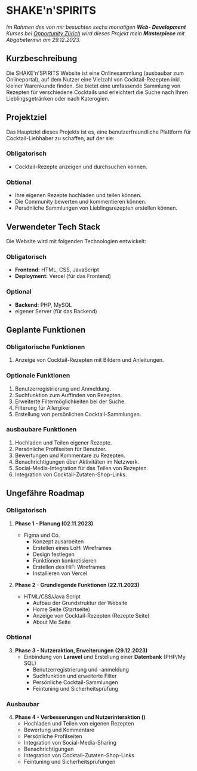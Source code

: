 # SHAKE'n'SPIRITS

_Im Rahmen des von mir besuchten sechs monatigen **Web- Development** Kurses bei [Opportunity Zürich](https://opportunity.stiftung-sag.ch/ausbildung/) wird dieses Projekt mein **Masterpiece** mit Abgabetermin am 29.12.2023._

## Kurzbeschreibung

Die SHAKE'n'SPIRITS Website ist eine Onlinesammlung (ausbaubar zum Onlineportal), auf dem Nutzer eine Vielzahl von Cocktail-Rezepten inkl. kleiner Warenkunde finden. Sie bietet eine umfassende Sammlung von Rezepten für verschiedene Cocktails und erleichtert die Suche nach Ihren Lieblingsgetränken oder nach Katerogien.

## Projektziel

Das Hauptziel dieses Projekts ist es, eine benutzerfreundliche Plattform für Cocktail-Liebhaber zu schaffen, auf der sie:

### Obligatorisch

- Cocktail-Rezepte anzeigen und durchsuchen können.

### Obtional

- Ihre eigenen Rezepte hochladen und teilen können.
- Die Community bewerten und kommentieren können.
- Persönliche Sammlungen von Lieblingsrezepten erstellen können.

## Verwendeter Tech Stack

Die Website wird mit folgenden Technologien entwickelt:

### Obligatorisch

- **Frontend:** HTML, CSS, JavaScript
- **Deployment:** Vercel (für das Frontend)

### Optional

- **Backend:** PHP, MySQL
- eigener Server (für das Backend)

## Geplante Funktionen

### Obligatorische Funktionen

1. Anzeige von Cocktail-Rezepten mit Bildern und Anleitungen.

### Optionale Funktionen

1. Benutzerregistrierung und Anmeldung.
2. Suchfunktion zum Auffinden von Rezepten.
3. Erweiterte Filtermöglichkeiten bei der Suche.
4. Filterung für Allergiker
5. Erstellung von persönlichen Cocktail-Sammlungen.

### ausbaubare Funktionen

1. Hochladen und Teilen eigener Rezepte.
2. Persönliche Profilseiten für Benutzer.
3. Bewertungen und Kommentare zu Rezepten.
4. Benachrichtigungen über Aktivitäten im Netzwerk.
5. Social-Media-Integration für das Teilen von Rezepten.
6. Integration von Cocktail-Zutaten-Shop-Links.

## Ungefähre Roadmap

### Obligatorisch

1. **Phase 1 - Planung (02.11.2023)**
   - Figma und Co.
     - Konzept ausarbeiten
     - Erstellen eines LoHi Wireframes
     - Design festlegen
     - Funktionen konkretisieren
     - Erstellen des HiFi Wireframes
     - Installieren von Vercel

3. **Phase 2 - Grundlegende Funktionen (22.11.2023)**
   - HTML/CSS/Java Script
     - Aufbau der Grundstruktur der Website
     - Home Seite (Startseite)
     - Anzeige von Cocktail-Rezepten (Rezepte Seite)
     - About Me Seite
  
### Obtional

3. **Phase 3 - Nutzeraktion, Erweiterungen (29.12.2023)**
   - Einbindung von **Laravel** und Erstellung einer **Datenbank** (PHP/My SQL)
     - Benutzerregistrierung und -anmeldung
     - Suchfunktion und erweiterte Filter
     - Persönliche Cocktail-Sammlungen
     - Feintuning und Sicherheitsprüfung
  
### Ausbaubar

4. **Phase 4 - Verbesserungen und Nutzerinteraktion ()**
   - Hochladen und Teilen von eigenen Rezepten
   - Bewertung und Kommentare
   - Persönliche Profilseiten
   - Integration von Social-Media-Sharing
   - Benachrichtigungen
   - Integration von Cocktail-Zutaten-Shop-Links
   - Feintuning und Sicherheitsprüfungen

